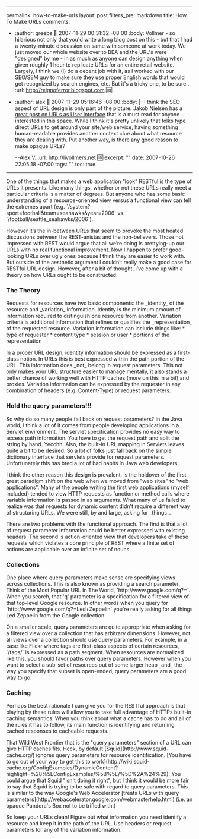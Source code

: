 ----- 
permalink: how-to-make-urls
layout: post
filters_pre: markdown
title: How To Make URLs
comments: 
- :author: greebs
  :date: 2007-11-29 00:31:32 -08:00
  :body: Vollmer - so hilarious not only that you'd write a long blog post on this - but that I had a twenty-minute discussion on same with someone at work today. We just moved our whole website over to BEA and the URL's were "designed" by me - in as much as anyone can design anything when given roughly 1 hour to replicate URLs for an entire retail website. Largely, I think we (I) do a decent job with it, as I worked with our SEO/SEM guy to make sure they use proper English words that would get recognized by search engines, etc. But it's a tricky one, to be sure...
  :url: http://reignoferror.blogspot.com
  :id: 
- :author: alex
  :date: 2007-11-29 05:16:46 -08:00
  :body: |-
    I think the SEO aspect of URL design is only part of the picture.  Jakob Nielsen has a <a href="http://www.useit.com/alertbox/990321.html" rel="nofollow">great post on URLs as User Interface</a> that is a must read for anyone interested in this space. While I think it's pretty unlikely that folks type direct URLs to get around your site/web service, having something human-readable provides another context clue about what resource they are dealing with. Put another way, is there any good reason to make opaque URLs?
    
    --Alex V.
  :url: http://livollmers.net
  :id: 
excerpt: ""
date: 2007-10-26 22:05:18 -07:00
tags: ""
toc: true
-----
<p>One of the things that makes a web application &#8220;look&#8221; RESTful is the type of URLs it presents. Like many things, whether or not these URLs really meet a particular criteria is a matter of degrees. But anyone who has some basic understanding of a resource-oriented view versus a functional view can tell the extremes apart (e.g. `/system?sport=football&amp;team=seahawks&amp;year=2006` vs. `/football/seattle_seahawks/2006`).


<p>However it&#8217;s the in-between URLs that seem to provoke the most heated discussions between the REST-anistas and the non-believers. Those not impressed with REST would argue that all we&#8217;re doing is prettying-up our URLs with no real functional improvement. Now I happen to prefer good-looking URLs over ugly ones because I think they are easier to work with. But outside of the aesthetic argument I couldn&#8217;t really make a good case for RESTful URL design. However, after a bit of thought, I&#8217;ve come up with a theory on how URLs ought to be constructed.


### The Theory
<p>Requests for resources have two basic components: the _identity_ of the resource and _variation_ information. Identity is the minimum amount of information required to distinguish one resource from another. Variation criteria is additional information that refines or qualifies the _representation_ of the requested resource. Variation information can include things like:
*  type of requester
*  content type
*  session or user
*  portions of the representation


<p>
In a proper URL design, identity information should be expressed as a first-class notion. In URLs this is best expressed within the path portion of the URL. This information does _not_ belong in request parameters. This not only makes your URL structure easier to manage mentally, it also stands a better chance of working well with HTTP caches (more on this in a bit) and proxies. Variation information can be expressed by the requester in any combination of headers (e.g. Content-Type) or request parameters.


### Hold the query parameters!!!
<p>So why do so many people fall back on request parameters? In the Java world, I think a lot of it comes from people developing applications in a Servlet environment. The servlet specification provides no easy way to access path information. You have to get the request path and split the string by hand. Yecchh. Also, the built-in URL mapping in Servlets leaves quite a bit to be desired. So a lot of folks just fall back on the simple dictionary interface that servlets provide for request parameters. Unfortunately this has bred a lot of bad habits in Java web developers.


<p>I think the other reason this design is prevalent, is the holdover of the first great paradigm shift on the web when we moved from "web sites" to "web applications". Many of the people writing the first web applications (myself included) tended to view HTTP requests as function or method calls where variable information is passed in as arguments. What many of us failed to realize was that requests for dynamic content didn't require a different way of structuring URLs. We were still, by and large, asking for _things_.


<p>
There are two problems with the functional approach. The first is that a lot of request parameter information could be better expressed with existing headers. The second is action-oriented view that developers take of these requests which violates a core principle of REST where a finite set of actions are applicable over an infinite set of nouns.



### Collections
<p>
One place where query parameters make sense are specifying views across collections. This is also known as providing a search parameter. Think of the Most Popular URL In The World, `http://www.google.com/q?=`. When you search, that 'q' parameter is a specification for a filtered view of that top-level Google resource. In other words when you query for `http://www.google.com/q?=Led+Zeppelin` you're really asking for all things Led Zeppelin from the Google collection.



<p>
On a smaller scale, query parameters are quite appropriate when asking for a filtered view over a collection that has arbitrary dimensions. However, not all views over a collection should use  query parameters. For example, in a case like Flickr where tags are first-class aspects of certain resources, `/tags/` is expressed as a path segment. When resources are normalized like this, you should favor paths over query parameters. However when you want to select a sub-set of resources out of some larger heap _and_ the way you specify that subset is open-ended, query parameters are a good way to go.



### Caching
<p>
Perhaps the best rationale I can give you for the RESTful approach is that playing by these rules will allow you to take full advantage of HTTPs built-in caching semantics. When you think about what a cache has to do and all of the rules it has to follow, its main function is identifying and returning cached responses to cacheable requests.



<p>
That Wild West Frontier that is the "query parameters" section of a URL can give HTTP caches fits. Heck, by default [Squid](http://www.squid-cache.org/) ignores query parameters for resource identification. [You have to go out of your way to get this to work](http://wiki.squid-cache.org/ConfigExamples/DynamicContent?highlight=%28%5EConfigExamples/%5B%5E/%5D%2A%24%29). You could argue that Squid "isn't doing it right", but I think it would be more fair to say that Squid is trying to be safe with regard to query parameters. This is similar to the way Google's Web Accelerator [treats URLs with query parameters](http://webaccelerator.google.com/webmasterhelp.html) (i.e. an opaque Pandora's Box not to be trifled with.)



<p>
So keep your URLs clean! Figure out what information you need identify a resource and keep it in the path of the URL. Use headers or request parameters for any of the variation information.

